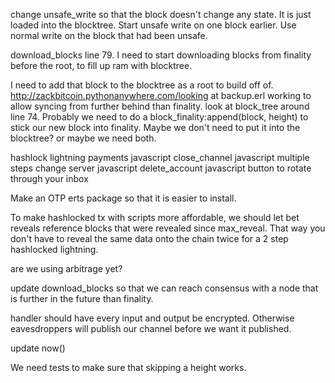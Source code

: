 change unsafe_write so that the block doesn't change any state. It is just loaded into the blocktree.
Start unsafe write on one block earlier.
Use normal write on the block that had been unsafe.


download_blocks line 79.
I need to start downloading blocks from finality before the root, to fill up ram with blocktree.

I need to add that block to the blocktree as a root to build off of.
http://zackbitcoin.pythonanywhere.com/looking at backup.erl
working to allow syncing from further behind than finality.
look at block_tree around line 74. Probably we need to do a block_finality:append(block, height) to stick our new block into finality. Maybe we don't need to put it into the blocktree? or maybe we need both.

hashlock lightning payments javascript
close_channel javascript multiple steps
change server javascript
delete_account javascript
button to rotate through your inbox

Make an OTP erts package so that it is easier to install.

To make hashlocked tx with scripts more affordable, we should let bet reveals reference blocks that were revealed since max_reveal. That way you don't have to reveal the same data onto the chain twice for a 2 step hashlocked lightning.

are we using arbitrage yet?

update download_blocks so that we can reach consensus with a node that is further in the future than finality.

handler should have every input and output be encrypted. Otherwise eavesdroppers will publish our channel before we want it published.

update now()

We need tests to make sure that skipping a height works. 
